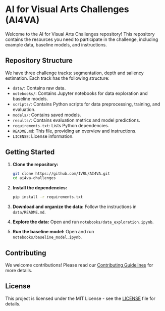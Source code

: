 # AI for Visual Arts Challenges (AI4VA)

Welcome to the AI for Visual Arts Challenges repository! This repository contains the resources you need to participate in the challenge, including example data, baseline models, and instructions.

## Repository Structure

We have three challenge tracks: segmentation, depth and saliency estimation. Each track has the following structure:

- `data/`: Contains raw data.
- `notebooks/`: Contains Jupyter notebooks for data exploration and baseline models.
- `scripts/`: Contains Python scripts for data preprocessing, training, and evaluation.
- `models/`: Contains saved models.
- `results/`: Contains evaluation metrics and model predictions.
- `requirements.txt`: Lists Python dependencies.
- `README.md`: This file, providing an overview and instructions.
- `LICENSE`: License information.

## Getting Started

1. **Clone the repository:**
    ```bash
    git clone https://github.com/IVRL/AI4VA.git
    cd ai4va-challenges
    ```

2. **Install the dependencies:**
    ```bash
    pip install -r requirements.txt
    ```

3. **Download and organize the data:**
    Follow the instructions in `data/README.md`.

4. **Explore the data:**
    Open and run `notebooks/data_exploration.ipynb`.

5. **Run the baseline model:**
    Open and run `notebooks/baseline_model.ipynb`.

## Contributing

We welcome contributions! Please read our [Contributing Guidelines](CONTRIBUTING.md) for more details.

## License

This project is licensed under the MIT License - see the [LICENSE](LICENSE) file for details.
